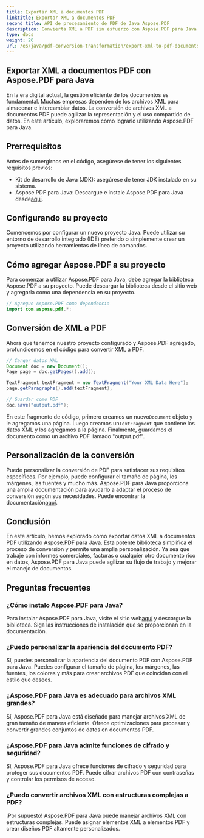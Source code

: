 ```yaml
---
title: Exportar XML a documentos PDF
linktitle: Exportar XML a documentos PDF
second_title: API de procesamiento de PDF de Java Aspose.PDF
description: Convierta XML a PDF sin esfuerzo con Aspose.PDF para Java. Agilice la representación y el uso compartido de datos. Descubra cómo hacerlo en esta guía completa.
type: docs
weight: 26
url: /es/java/pdf-conversion-transformation/export-xml-to-pdf-documents/
---
```


## Exportar XML a documentos PDF con Aspose.PDF para Java

En la era digital actual, la gestión eficiente de los documentos es fundamental. Muchas empresas dependen de los archivos XML para almacenar e intercambiar datos. La conversión de archivos XML a documentos PDF puede agilizar la representación y el uso compartido de datos. En este artículo, exploraremos cómo lograrlo utilizando Aspose.PDF para Java.

## Prerrequisitos

Antes de sumergirnos en el código, asegúrese de tener los siguientes requisitos previos:

- Kit de desarrollo de Java (JDK): asegúrese de tener JDK instalado en su sistema.
-  Aspose.PDF para Java: Descargue e instale Aspose.PDF para Java desde[aquí](https://releases.aspose.com/pdf/java/).

## Configurando su proyecto

Comencemos por configurar un nuevo proyecto Java. Puede utilizar su entorno de desarrollo integrado (IDE) preferido o simplemente crear un proyecto utilizando herramientas de línea de comandos. 

## Cómo agregar Aspose.PDF a su proyecto

Para comenzar a utilizar Aspose.PDF para Java, debe agregar la biblioteca Aspose.PDF a su proyecto. Puede descargar la biblioteca desde el sitio web y agregarla como una dependencia en su proyecto.

```java
// Agregue Aspose.PDF como dependencia
import com.aspose.pdf.*;
```

## Conversión de XML a PDF

Ahora que tenemos nuestro proyecto configurado y Aspose.PDF agregado, profundicemos en el código para convertir XML a PDF.

```java
// Cargar datos XML
Document doc = new Document();
Page page = doc.getPages().add();

TextFragment textFragment = new TextFragment("Your XML Data Here");
page.getParagraphs().add(textFragment);

// Guardar como PDF
doc.save("output.pdf");
```

 En este fragmento de código, primero creamos un nuevo`Document` objeto y le agregamos una página. Luego creamos un`TextFragment` que contiene los datos XML y los agregamos a la página. Finalmente, guardamos el documento como un archivo PDF llamado "output.pdf".

## Personalización de la conversión

 Puede personalizar la conversión de PDF para satisfacer sus requisitos específicos. Por ejemplo, puede configurar el tamaño de página, los márgenes, las fuentes y mucho más. Aspose.PDF para Java proporciona una amplia documentación para ayudarlo a adaptar el proceso de conversión según sus necesidades. Puede encontrar la documentación[aquí](https://reference.aspose.com/pdf/java/).

## Conclusión

En este artículo, hemos explorado cómo exportar datos XML a documentos PDF utilizando Aspose.PDF para Java. Esta potente biblioteca simplifica el proceso de conversión y permite una amplia personalización. Ya sea que trabaje con informes comerciales, facturas o cualquier otro documento rico en datos, Aspose.PDF para Java puede agilizar su flujo de trabajo y mejorar el manejo de documentos.

## Preguntas frecuentes

### ¿Cómo instalo Aspose.PDF para Java?

 Para instalar Aspose.PDF para Java, visite el sitio web[aquí](https://releases.aspose.com/pdf/java/) y descargue la biblioteca. Siga las instrucciones de instalación que se proporcionan en la documentación.

### ¿Puedo personalizar la apariencia del documento PDF?

Sí, puedes personalizar la apariencia del documento PDF con Aspose.PDF para Java. Puedes configurar el tamaño de página, los márgenes, las fuentes, los colores y más para crear archivos PDF que coincidan con el estilo que desees.

### ¿Aspose.PDF para Java es adecuado para archivos XML grandes?

Sí, Aspose.PDF para Java está diseñado para manejar archivos XML de gran tamaño de manera eficiente. Ofrece optimizaciones para procesar y convertir grandes conjuntos de datos en documentos PDF.

### ¿Aspose.PDF para Java admite funciones de cifrado y seguridad?

Sí, Aspose.PDF para Java ofrece funciones de cifrado y seguridad para proteger sus documentos PDF. Puede cifrar archivos PDF con contraseñas y controlar los permisos de acceso.

### ¿Puedo convertir archivos XML con estructuras complejas a PDF?

¡Por supuesto! Aspose.PDF para Java puede manejar archivos XML con estructuras complejas. Puede asignar elementos XML a elementos PDF y crear diseños PDF altamente personalizados.